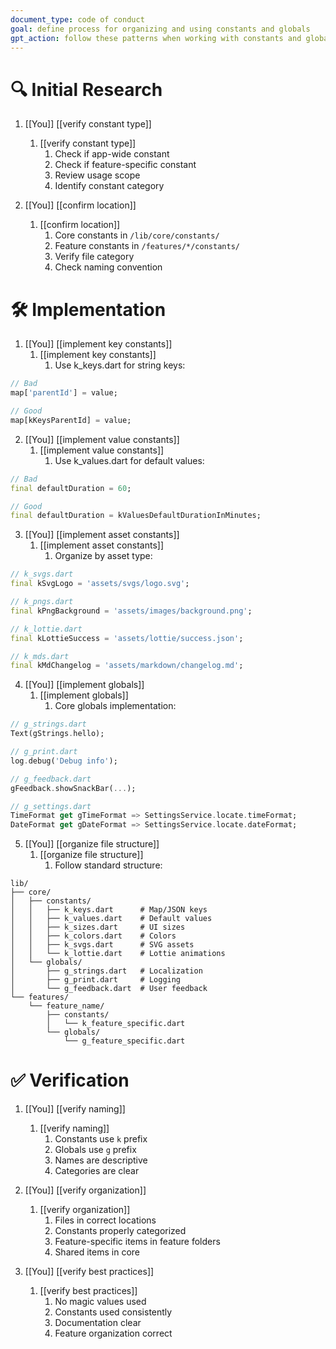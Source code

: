 ```yaml
---
document_type: code of conduct
goal: define process for organizing and using constants and globals
gpt_action: follow these patterns when working with constants and globals
---
```


# 🔍 Initial Research

1. [[You]] [[verify constant type]]
   1. [[verify constant type]]
      1. Check if app-wide constant
      2. Check if feature-specific constant
      3. Review usage scope
      4. Identify constant category

2. [[You]] [[confirm location]]
   1. [[confirm location]]
      1. Core constants in `/lib/core/constants/`
      2. Feature constants in `/features/*/constants/`
      3. Verify file category
      4. Check naming convention

# 🛠️ Implementation

1. [[You]] [[implement key constants]]
   1. [[implement key constants]]
      1. Use k_keys.dart for string keys:
```dart
// Bad
map['parentId'] = value;

// Good
map[kKeysParentId] = value;
```

2. [[You]] [[implement value constants]]
   1. [[implement value constants]]
      1. Use k_values.dart for default values:
```dart
// Bad
final defaultDuration = 60;

// Good
final defaultDuration = kValuesDefaultDurationInMinutes;
```

3. [[You]] [[implement asset constants]]
   1. [[implement asset constants]]
      1. Organize by asset type:
```dart
// k_svgs.dart
final kSvgLogo = 'assets/svgs/logo.svg';

// k_pngs.dart
final kPngBackground = 'assets/images/background.png';

// k_lottie.dart
final kLottieSuccess = 'assets/lottie/success.json';

// k_mds.dart
final kMdChangelog = 'assets/markdown/changelog.md';
```

4. [[You]] [[implement globals]]
   1. [[implement globals]]
      1. Core globals implementation:
```dart
// g_strings.dart
Text(gStrings.hello);

// g_print.dart
log.debug('Debug info');

// g_feedback.dart
gFeedback.showSnackBar(...);

// g_settings.dart
TimeFormat get gTimeFormat => SettingsService.locate.timeFormat;
DateFormat get gDateFormat => SettingsService.locate.dateFormat;
```

5. [[You]] [[organize file structure]]
   1. [[organize file structure]]
      1. Follow standard structure:
```
lib/
├── core/
│   ├── constants/
│   │   ├── k_keys.dart      # Map/JSON keys
│   │   ├── k_values.dart    # Default values
│   │   ├── k_sizes.dart     # UI sizes
│   │   ├── k_colors.dart    # Colors
│   │   ├── k_svgs.dart      # SVG assets
│   │   └── k_lottie.dart    # Lottie animations
│   └── globals/
│       ├── g_strings.dart   # Localization
│       ├── g_print.dart     # Logging
│       └── g_feedback.dart  # User feedback
└── features/
    └── feature_name/
        ├── constants/
        │   └── k_feature_specific.dart
        └── globals/
            └── g_feature_specific.dart
```

# ✅ Verification

1. [[You]] [[verify naming]]
   1. [[verify naming]]
      1. Constants use `k` prefix
      2. Globals use `g` prefix
      3. Names are descriptive
      4. Categories are clear

2. [[You]] [[verify organization]]
   1. [[verify organization]]
      1. Files in correct locations
      2. Constants properly categorized
      3. Feature-specific items in feature folders
      4. Shared items in core

3. [[You]] [[verify best practices]]
   1. [[verify best practices]]
      1. No magic values used
      2. Constants used consistently
      3. Documentation clear
      4. Feature organization correct 
